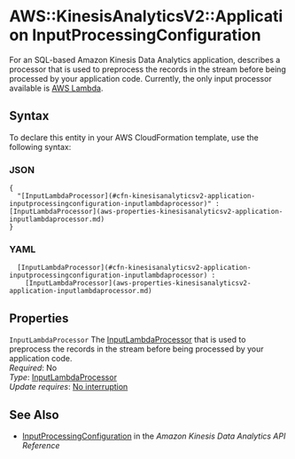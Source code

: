 # AWS::KinesisAnalyticsV2::Application InputProcessingConfiguration<a name="aws-properties-kinesisanalyticsv2-application-inputprocessingconfiguration"></a>

For an SQL\-based Amazon Kinesis Data Analytics application, describes a processor that is used to preprocess the records in the stream before being processed by your application code\. Currently, the only input processor available is [AWS Lambda](https://docs.aws.amazon.com/https://aws.amazon.com/documentation/lambda/)\.

## Syntax<a name="aws-properties-kinesisanalyticsv2-application-inputprocessingconfiguration-syntax"></a>

To declare this entity in your AWS CloudFormation template, use the following syntax:

### JSON<a name="aws-properties-kinesisanalyticsv2-application-inputprocessingconfiguration-syntax.json"></a>

```
{
  "[InputLambdaProcessor](#cfn-kinesisanalyticsv2-application-inputprocessingconfiguration-inputlambdaprocessor)" : [InputLambdaProcessor](aws-properties-kinesisanalyticsv2-application-inputlambdaprocessor.md)
}
```

### YAML<a name="aws-properties-kinesisanalyticsv2-application-inputprocessingconfiguration-syntax.yaml"></a>

```
﻿  [InputLambdaProcessor](#cfn-kinesisanalyticsv2-application-inputprocessingconfiguration-inputlambdaprocessor) : 
    [InputLambdaProcessor](aws-properties-kinesisanalyticsv2-application-inputlambdaprocessor.md)
```

## Properties<a name="aws-properties-kinesisanalyticsv2-application-inputprocessingconfiguration-properties"></a>

`InputLambdaProcessor`  <a name="cfn-kinesisanalyticsv2-application-inputprocessingconfiguration-inputlambdaprocessor"></a>
The [InputLambdaProcessor](https://docs.aws.amazon.com/kinesisanalytics/latest/apiv2/API_InputLambdaProcessor.html) that is used to preprocess the records in the stream before being processed by your application code\.  
*Required*: No  
*Type*: [InputLambdaProcessor](aws-properties-kinesisanalyticsv2-application-inputlambdaprocessor.md)  
*Update requires*: [No interruption](https://docs.aws.amazon.com/AWSCloudFormation/latest/UserGuide/using-cfn-updating-stacks-update-behaviors.html#update-no-interrupt)

## See Also<a name="aws-properties-kinesisanalyticsv2-application-inputprocessingconfiguration--seealso"></a>
+  [InputProcessingConfiguration](https://docs.aws.amazon.com/kinesisanalytics/latest/apiv2/API_InputProcessingConfiguration.html) in the *Amazon Kinesis Data Analytics API Reference* 